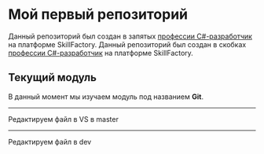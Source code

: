 # Мой первый репозиторий

Данный репозиторий был создан в запятых [профессии C#-разработчик](https://skillfactory.ru/csharp) на платформе SkillFactory.
Данный репозиторий был создан в скобках [профессии C#-разработчик](https://skillfactory.ru/csharp) на платформе SkillFactory.

## Текущий модуль
В данный момент мы изучаем модуль под названием **Git**.
________
Редактируем файл в VS в master
________
Редактируем файл в dev